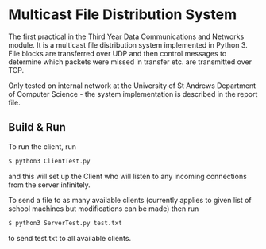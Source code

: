# Multicast File Distribution System
The first practical in the Third Year Data Communications and Networks module. It is a multicast file distribution system implemented in Python 3. File blocks are transferred over UDP and then control messages
to determine which packets were missed in transfer etc. are transmitted over TCP.

Only tested on internal network at the University of St Andrews Department of Computer Science - the system implementation is described in the report file.

Build & Run
----------------
To run the client, run

``` sh
$ python3 ClientTest.py
```

and this will set up the Client who will listen to any incoming connections from the server infinitely.

To send a file to as many available clients (currently applies to given list of school machines but modifications can be made) then run

``` sh
$ python3 ServerTest.py test.txt
```

to send test.txt to all available clients.
